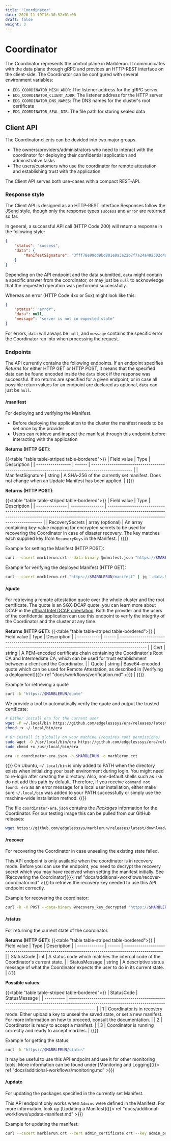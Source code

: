 ```yaml
---
title: "Coordinator"
date: 2020-11-19T16:30:52+01:00
draft: false
weight: 3
---
```


# Coordinator

The Coordinator represents the control plane in Marblerun.
It communicates with the data plane through gRPC and provides an HTTP-REST interface on the client-side.
The Coordinator can be configured with several environment variables:

* `EDG_COORDINATOR_MESH_ADDR`: The listener address for the gRPC server
* `EDG_COORDINATOR_CLIENT_ADDR`: The listener address for the HTTP server
* `EDG_COORDINATOR_DNS_NAMES`: The DNS names for the cluster's root certificate
* `EDG_COORDINATOR_SEAL_DIR`: The file path for storing sealed data

## Client API

The Coordinator clients can be devided into two major groups.

* The owners/providers/administrators who need to interact with the coordinator for deploying their confidential application and administrative tasks
* The users/customers who use the coordinator for remote attestation and establishing trust with the application

The Client API serves both use-cases with a compact REST-API.

### Response style

The Client API is designed as an HTTP-REST interface.Responses follow the [JSend](https://github.com/omniti-labs/jsend) style, though only the response types `success` and `error` are returned so far.

In general, a successful API call (HTTP Code 200) will return a response in the following style:

```json
{
    "status": "success",
    "data": {
        "ManifestSignature": "3fff78e99dd9bd801e0a3a22b7f7a24a492302c4d00546d18c7f7ed6e26e95c3"
    }
}
```

Depending on the API endpoint and the data submitted, `data` might contain a specific answer from the coordinator, or may just be `null` to acknowledge that the requested operation was performed successfully.

Whereas an error (HTTP Code 4xx or 5xx) might look like this:

```json
{
    "status": "error",
    "data": null,
    "message": "server is not in expected state"
}
```
For errors, `data` will always be `null`, and `message` contains the specific error the Coordinator ran into when processing the request.

### Endpoints

The API currently contains the following endpoints. If an endpoint specifies *Returns* for either HTTP GET or HTTP POST, it means that the specified data can be found encoded inside the `data` block if the response was successful. If no returns are specified for a given endpoint, or in case all possible return values for an endpoint are declared as optional, `data` can just be `null`.

#### /manifest

For deploying and verifying the Manifest.

* Before deploying the application to the cluster the manifest needs to be set once by the provider
* Users can retrieve and inspect the manifest through this endpoint before interacting with the application

**Returns (HTTP GET)**:


{{<table "table table-striped table-bordered">}}
| Field value       | Type   | Description                                                                                        |
| ----------------- | ------ | -------------------------------------------------------------------------------------------------- |
| ManifestSignature | string | A SHA-256 of the currently set manifest. Does not change when an Update Manifest has been applied. |
{{</table>}}

**Returns (HTTP POST)**:

{{<table "table table-striped table-bordered">}}
| Field value     | Type             | Description                                                                                                                                                                                                |
| --------------- | ---------------- | ---------------------------------------------------------------------------------------------------------------------------------------------------------------------------------------------------------- |
| RecoverySecrets | array (optional) | An array containing key-value mapping for encrypted secrets to be used for recovering the Coordinator in case of disaster recovery. The key matches each supplied key from `RecoveryKeys` in the Manifest. |
{{</table>}}

Example for setting the Manifest (HTTP POST):

```bash
curl --cacert marblerun.crt --data-binary @manifest.json "https://$MARBLERUN/manifest"
```

Example for verifying the deployed Manifest (HTTP GET):

```bash
curl --cacert marblerun.crt "https://$MARBLERUN/manifest" | jq '.data.ManifestSignature' --raw-output
```

#### /quote

For retrieving a remote attestation quote over the whole cluster and the root certificate.
The quote is an SGX-DCAP quote, you can learn more about DCAP in the [official Intel DCAP orientation](https://download.01.org/intel-sgx/sgx-dcap/1.9/linux/docs/Intel_SGX_DCAP_ECDSA_Orientation.pdf).
Both the provider and the users of the confidential application can use this endpoint to verify the integrity of the Coordinator and the cluster at any time.

**Returns (HTTP GET)**:
{{<table "table table-striped table-bordered">}}
| Field value | Type   | Description                                                                                                                                                               |
| ----------- | ------ | ------------------------------------------------------------------------------------------------------------------------------------------------------------------------- |
| Cert        | string | A PEM-encoded certificate chain containing the Coordinator's Root CA and Intermediate CA, which can be used for trust establishment between a client and the Coordinator. |
| Quote       | string | Base64-encoded quote which can be used for Remote Attestation, as described in [Verifying a deployment]({{< ref "docs/workflows/verification.md" >}})                     |
{{</table>}}

Example for retrieving a quote

```bash
curl -k "https://$MARBLERUN/quote"
```

We provide a tool to automatically verify the quote and output the trusted certificate:

```bash
# Either install era for the current user
wget -P ~/.local/bin https://github.com/edgelesssys/era/releases/latest/download/era
chmod +x ~/.local/bin/era

# Or install it globally on your machine (requires root permissions)
sudo wget -O /usr/local/bin/era https://github.com/edgelesssys/era/releases/latest/download/era
sudo chmod +x /usr/local/bin/era

era -c coordinator-era.json -h $MARBLERUN -o marblerun.crt
```

{{<note>}}
On Ubuntu, `~/.local/bin` is only added to PATH when the directory exists when initializing your bash environment during login. You might need to re-login after creating the directory. Also, non-default shells such as `zsh` do not add this path by default. Therefore, if you receive `command not found: era` as an error message for a local user installation, either make sure `~/.local/bin` was added to your PATH successfully or simply use the machine-wide installation method.
{{</note>}}

The file `coordinator-era.json` contains the *Packages* information for the Coordinator. For our testing image this can be pulled from our GitHub releases:

```bash
wget https://github.com/edgelesssys/marblerun/releases/latest/download/coordinator-era.json
```

#### /recover

For recovering the Coordinator in case unsealing the existing state failed.

This API endpoint is only available when the coordinator is in recovery mode. Before you can use the endpoint, you need to decrypt the recovery secret which you may have received when setting the manifest initially. See [Recovering the Coordinator]({{< ref "docs/additional-workflows/recover-coordinator.md" >}}) to retrieve the recovery key needed to use this API endpoint correctly.

Example for recovering the coordinator:

```bash
curl -k -X POST --data-binary @recovery_key_decrypted "https://$MARBLERUN/recover"
```

#### /status

For returning the current state of the coordinator.

**Returns (HTTP GET)**:
{{<table "table table-striped table-bordered">}}
| Field value   | Type   | Description                                                                                       |
| ------------- | ------ | ------------------------------------------------------------------------------------------------- |
| StatusCode    | int    | A status code which matches the internal code of the Coordinator's current state.                 |
| StatusMessage | string | A descriptive status message of what the Coordinator expects the user to do in its current state. |
{{</table>}}

**Possible values**:

{{<table "table table-striped table-bordered">}}
| StatusCode | StatusMessage                                                                                                                                                             |
| ---------- | ------------------------------------------------------------------------------------------------------------------------------------------------------------------------- |
| 1          | Coordinator is in recovery mode. Either upload a key to unseal the saved state, or set a new manifest. For more information on how to proceed, consult the documentation. |
| 2          | Coordinator is ready to accept a manifest.                                                                                                                                |
| 3          | Coordinator is running correctly and ready to accept marbles.                                                                                                             |
{{</table>}}

Example for getting the status:

```bash
curl -k "https://$MARBLERUN/status"
```

It may be useful to use this API endpoint and use it for other monitoring tools. More information can be found under [Monitoring and Logging]({{< ref "docs/additional-workflows/monitoring.md" >}})

#### /update

For updating the packages specified in the currently set Manifest.

This API endpoint only works when `Admins` were defined in the Manifest. For more information, look up [Updating a Manifest]({{< ref "docs/additional-workflows/update-manifest.md" >}})

Example for updating the manifest:

```bash
curl --cacert marblerun.crt --cert admin_certificate.crt --key admin_private.key -w "%{http_code}" --data-binary @update_manifest.json https://$MARBLERUN/update
```
